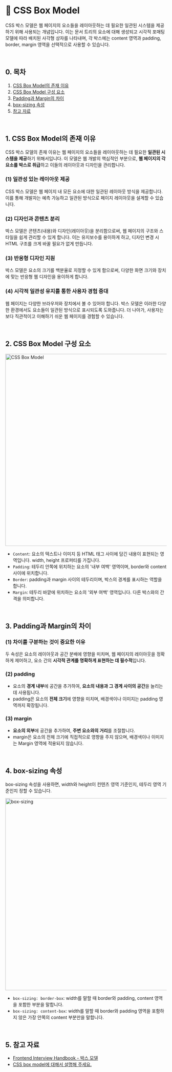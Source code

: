 # 📒 CSS Box Model

CSS 박스 모델은 웹 페이지의 요소들을 레이아웃하는 데 필요한 일관된 시스템을 제공하기 위해 사용되는 개념입니다. 이는 문서 트리의 요소에 대해 생성되고 시각적 포매팅 모델에 따라 배치된 사각형 상자를 나타내며, 각 박스에는 content 영역과 padding, border, margin 영역을 선택적으로 사용할 수 있습니다.

<br/>

## 0. 목차

<!-- no toc -->
1. [CSS Box Model의 존재 이유](#1-css-box-model의-존재-이유)
2. [CSS Box Model 구성 요소](#2-css-box-model-구성-요소)
3. [Padding과 Margin의 차이](#3-padding과-margin의-차이)
4. [box-sizing 속성](#4-box-sizing-속성)
5. [참고 자료](#5-참고-자료)

<br/>

## 1. CSS Box Model의 존재 이유

CSS 박스 모델의 존재 이유는 웹 페이지의 요소들을 레이아웃하는 데 필요한 **일관된 시스템을 제공**하기 위해서입니다. 이 모델은 웹 개발의 핵심적인 부분으로, **웹 페이지의 각 요소를 박스로 취급**하고 이들의 레이아웃과 디자인을 관리합니다.

### (1) 일관성 있는 레이아웃 제공

CSS 박스 모델은 웹 페이지 내 모든 요소에 대한 일관된 레이아웃 방식을 제공합니다. 이를 통해 개발자는 예측 가능하고 일관된 방식으로 페이지 레이아웃을 설계할 수 있습니다.

### (2) 디자인과 콘텐츠 분리

박스 모델은 콘텐츠(내용)와 디자인(레이아웃)을 분리함으로써, 웹 페이지의 구조와 스타일을 쉽게 관리할 수 있게 합니다. 이는 유지보수를 용이하게 하고, 디자인 변경 시 HTML 구조를 크게 바꿀 필요가 없게 만듭니다.

### (3) 반응형 디자인 지원

박스 모델은 요소의 크기를 백분율로 지정할 수 있게 함으로써, 다양한 화면 크기와 장치에 맞는 반응형 웹 디자인을 용이하게 합니다.

### (4) 시각적 일관성 유지를 통한 사용자 경험 증대

웹 페이지는 다양한 브라우저와 장치에서 볼 수 있어야 합니다. 박스 모델은 이러한 다양한 환경에서도 요소들이 일관된 방식으로 표시되도록 도와줍니다. 더 나아가, 사용자는 보다 직관적이고 이해하기 쉬운 웹 페이지를 경험할 수 있습니다.

<br/>

## 2. CSS Box Model 구성 요소

<p align="left" width="100%"><img width="600" alt="CSS Box Model" src="https://github.com/ella-yschoi/shu-programming-class/assets/123397411/0594aaca-87ba-44e3-b53b-3819c8fb37a5">

- `Content`: 요소의 텍스트나 이미지 등 HTML 태그 사이에 담긴 내용이 표현되는 영역입니다. width, height 프로퍼티를 가집니다.
- `Padding`: 테두리 안쪽에 위치하는 요소의 '내부 여백' 영역이며, border와 content 사이에 위치합니다.
- `Border`: padding과 margin 사이의 테두리이며, 박스의 경계를 표시하는 역할을 합니다.
- `Margin`: 테두리 바깥에 위치하는 요소의 '외부 여백' 영역입니다. 다른 박스와의 간격을 의미합니다.

<br/>

## 3. Padding과 Margin의 차이

### (1) 차이를 구분하는 것이 중요한 이유

두 속성은 요소의 레이아웃과 공간 분배에 영향을 미치며, 웹 페이지의 레이아웃을 정확하게 제어하고, 요소 간의 **시각적 관계를 명확하게 표현하는 데 필수적**입니다.

### (2) padding

- 요소의 **경계 내부**에 공간을 추가하여, **요소의 내용과 그 경계 사이의 공간**을 늘리는 데 사용됩니다.
- padding은 요소의 **전체 크기**에 영향을 미치며, 배경색이나 이미지는 padding 영역까지 확장됩니다.

### (3) margin

- **요소의 외부**에 공간을 추가하여, **주변 요소와의 거리**를 조절합니다.
- margin은 요소의 전체 크기에 직접적으로 영향을 주지 않으며, 배경색이나 이미지는 Margin 영역에 적용되지 않습니다.

<br/>

## 4. box-sizing 속성

box-sizing 속성을 사용하면, width와 height이 컨텐츠 영역 기준인지, 테두리 영역 기준인지 정할 수 있습니다.

<p align="left" width="100%"><a href="https://www.binvisions.com/articles/box-sizing-property-difference-content-border/"><img width="600" alt="box-sizing" src="https://github.com/ella-yschoi/shu-programming-class/assets/123397411/aaa2b959-264d-42f2-ab03-da2f8b3c7e9c"></a>

- `box-sizing: border-box`: width를 말할 때 border와 padding, content 영역을 포함한 부분을 말합니다.
- `box-sizing: content-box`: width를 말할 때 border와 padding 영역을 포함하지 않은 가장 안쪽의 content 부분만을 말합니다.

<br/>

## 5. 참고 자료

- [Frontend Interview Handbook - 박스 모델](https://www.frontendinterviewhandbook.com/kr/css-questions/#%EB%B0%95%EC%8A%A4-%EB%AA%A8%EB%8D%B8%EC%97%90-%EB%8C%80%ED%95%9C-%EB%8B%B9%EC%8B%A0%EC%9D%98-%EC%9D%B4%ED%95%B4%EC%99%80-css%EC%97%90%EC%84%9C-%EB%B8%8C%EB%9D%BC%EC%9A%B0%EC%A0%80%EC%97%90-%EB%8B%A4%EB%A5%B8-%EB%B0%95%EC%8A%A4-%EB%AA%A8%EB%8D%B8%EB%A1%9C-%EB%A0%88%EC%9D%B4%EC%95%84%EC%9B%83%EC%9D%84-%EB%A0%8C%EB%8D%94%EB%A7%81%ED%95%98%EB%8A%94-%EB%B0%A9%EB%B2%95%EC%9D%84-%EC%84%A4%EB%AA%85%ED%95%98%EC%84%B8%EC%9A%94)
- [CSS box model에 대해서 설명해 주세요.](https://dev-ellachoi.tistory.com/18)
